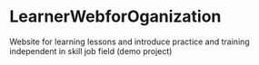 # LearnerWebforOganization
 Website for learning lessons and introduce practice and training independent  in skill job field (demo project)
